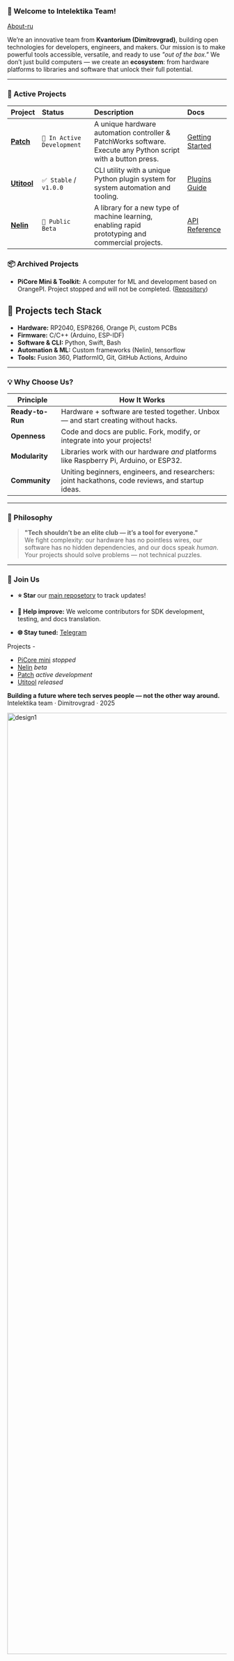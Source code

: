 ### **🌟 Welcome to Intelektika Team!**
[About-ru](https://github.com/Intelektika-team/Intelektika-team/README-RU.md)

We’re an innovative team from **Kvantorium (Dimitrovgrad)**, building open technologies for developers, engineers, and makers. Our mission is to make powerful tools accessible, versatile, and ready to use _"out of the box."_ We don’t just build computers — we create an **ecosystem**: from hardware platforms to libraries and software that unlock their full potential. 

---

### 🧩 Active Projects

| Project | Status | Description | Docs |
| :--- | :--- | :--- | :--- |
| [**Patch**](https://github.com/Intelektika-team/Project-PATCH) | `🚧 In Active Development` | A unique hardware automation controller & PatchWorks software. Execute any Python script with a button press. | [Getting Started](https://github.com/Intelektika-team/Project-PATCH/wiki) |
| [**Utitool**](https://github.com/Intelektika-team/Utitool) | `✅ Stable` / `v1.0.0` | CLI utility with a unique Python plugin system for system automation and tooling. | [Plugins Guide](https://github.com/Intelektika-team/Utitool/wiki) |
| [**Nelin**](https://github.com/Intelektika-team/NELIN) | `🧪 Public Beta` | A library for a new type of machine learning, enabling rapid prototyping and commercial projects. | [API Reference](https://github.com/Intelektika-team/NELIN/wiki) |

### 📦 Archived Projects

*   **PiCore Mini & Toolkit:** A computer for ML and development based on OrangePI. Project stopped and will not be completed. ([Repository](https://github.com/Intelektika-team/PiCore_mini-startup))


## 🔧 Projects tech Stack

*   **Hardware:** RP2040, ESP8266, Orange Pi, custom PCBs
*   **Firmware:** C/C++ (Arduino, ESP-IDF)
*   **Software & CLI:** Python, Swift, Bash
*   **Automation & ML:** Custom frameworks (Nelin), tensorflow
*   **Tools:** Fusion 360, PlatformIO, Git, GitHub Actions, Arduino


---

### **💡 Why Choose Us?**

| **Principle**    | **How It Works**                                                                                  |
| ---------------- | ------------------------------------------------------------------------------------------------- |
| **Ready-to-Run** | Hardware + software are tested together. Unbox — and start creating without hacks.                |
| **Openness**     | Code and docs are public. Fork, modify, or integrate into your projects!         |
| **Modularity**   | Libraries work with our hardware _and_ platforms like Raspberry Pi, Arduino, or ESP32.            |
| **Community**    | Uniting beginners, engineers, and researchers: joint hackathons, code reviews, and startup ideas. |

---

### **🧠 Philosophy**

> **"Tech shouldn’t be an elite club — it’s a tool for everyone."**  
> We fight complexity: our hardware has no pointless wires, our software has no hidden dependencies, and our docs speak _human_. Your projects should solve problems — not technical puzzles.

---

### **🚪 Join Us**

- **⭐ Star** our [main reposetory](https://github.com/Intelektika-team) to track updates!
    
- **🐞 Help improve:** We welcome contributors for SDK development, testing, and docs translation.
    
- **🌐 Stay tuned:** [Telegram](https://t.me/Intelektika_news)
    

Projects -
- [PiCore mini](https://github.com/Intelektika-team/PiCore_mini-startup) _stopped_
- [Nelin](https://github.com/Intelektika-team/NELIN) _beta_
- [Patch](https://github.com/Intelektika-team/Project-PATCH) _active development_
- [Utitool](https://github.com/Intelektika-team/Utitool) _released_



**Building a future where tech serves people — not the other way around.**  
Intelektika team · Dimitrovgrad · 2025


<img width="3840" height="2160" alt="design1" src="https://github.com/user-attachments/assets/3536841d-7c60-487f-8fda-0bfe0daabef8" />
